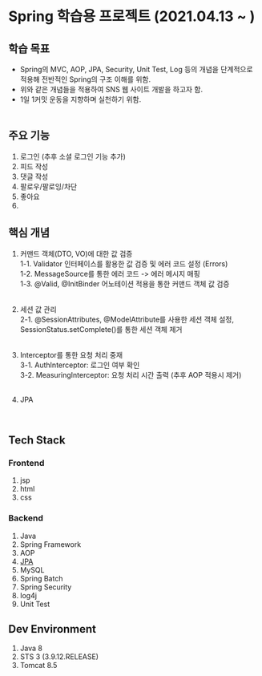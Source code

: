 # Spring 학습용 프로젝트 (2021.04.13 ~ )
## 학습 목표
* Spring의 MVC, AOP, JPA, Security, Unit Test, Log 등의 개념을 단계적으로 적용해 전반적인 Spring의 구조 이해를 위함.
* 위와 같은 개념들을 적용하여 SNS 웹 사이트 개발을 하고자 함.
* 1일 1커밋 운동을 지향하며 실천하기 위함.
<br/><br/>

## 주요 기능
1. 로그인 (추후 소셜 로그인 기능 추가)
2. 피드 작성
3. 댓글 작성
4. 팔로우/팔로잉/차단
5. 좋아요
6. 

## 핵심 개념
1. 커맨드 객체(DTO, VO)에 대한 값 검증 <br/>
  1-1. Validator 인터페이스를 활용한 값 검증 및 에러 코드 설정 (Errors) <br/>
  1-2. MessageSource를 통한 에러 코드 -> 에러 메시지 매핑 <br/>
  1-3. @Valid, @InitBinder 어노테이션 적용을 통한 커맨드 객체 값 검증 <br/><br/>
2. 세션 값 관리 <br/>
  2-1. @SessionAttributes, @ModelAttribute를 사용한 세션 객체 설정, SessionStatus.setComplete()를 통한 세션 객체 제거 <br/><br/>
3. Interceptor를 통한 요청 처리 중재 <br/>
  3-1. AuthInterceptor: 로그인 여부 확인 <br/>
  3-2. MeasuringInterceptor: 요청 처리 시간 출력 (추후 AOP 적용시 제거) <br/><br/>
  
4. JPA

<br/>

## Tech Stack
### Frontend
1. jsp
2. html
3. css

### Backend
1. Java
2. Spring Framework
3. AOP
4. [JPA](https://chungdk.tistory.com/33)
5. MySQL
6. Spring Batch
7. Spring Security
8. log4j
9. Unit Test

## Dev Environment
1. Java 8
2. STS 3 (3.9.12.RELEASE)
3. Tomcat 8.5
